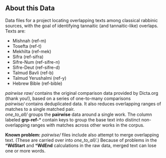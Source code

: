 ## About this Data

Data files for a project locating overlapping texts among classical rabbinic sources, with the goal of identifying tannaitic (and tannaitic-like) overlaps.     
Texts are:
* Mishnah (ref-m)
* Tosefta (ref-t)
* Mekhilta (ref-mek)
* Sifra (ref-sifra)
* Sifre-Num (ref-sifre-n)
* Sifre-Deut (ref-sifre-d)
* Talmud Bavli (ref-b)
* Talmud Yerushalmi (ref-y)
* Hebrew Bible (ref-bible)
  
*pairwise raw/* contains the original comparison data provided by Dicta.org (thank you!), based on a series of one-to-many comparisons    
*pairwise/* contains deduplicated data. It also reduces overlapping ranges of matches to a single matched pair.       
*one_to_all/* groups the **pairwise** data around a single work. The column labeled **grp-ref-*** contain keys to group the base text into distinct non-overlapping ranges with matches across other works in the corpus.

**Known problem:** *pairwise/* files include also attempt to merge overlapping text. (These are carried over into *one_to_all/*.) Because of problems in the ***WdStart** and ***WdEnd** calculations in the raw data, merged text can lose one or more words. 
